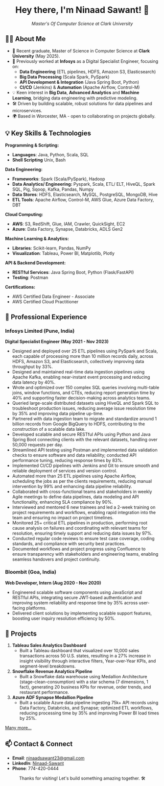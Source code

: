 <h1 align="center">Hey there, I'm Ninaad Sawant! 👋</h1>
<p align="center">
  <em>Master's Of Computer Science at Clark University</em>
</p>


## 👨‍💻 About Me

- 🚀 Recent graduate, Master of Science in Computer Science at **Clark University** (May 2025).
- 💼 Previously worked at **Infosys** as a Digital Specialist Engineer, focusing on:
  - **Data Engineering** (ETL pipelines, HDFS, Amazon S3, Elasticsearch)
  - **Big Data Processing** (Scala Spark, PySpark)
  - **API Development & Integration** (Java Spring Boot, Python)
  - **CI/CD** (Jenkins) & **Automation** (Apache Airflow, Control-M)
- 💡 Keen interest in **Big Data**, **Advanced Analytics** and **Machine Learning**, bridging data engineering with predictive modeling.
- 🛠️ Driven by building scalable, robust solutions for data pipelines and microservices.
- 🌍 Based in Worcester, MA - open to collaborating on projects globally.


## 💡 Key Skills & Technologies

**Programming & Scripting:**
- **Languages**: Java, Python, Scala, SQL
- **Shell Scripting** Unix, Bash

**Data Engineering:**
- **Frameworks**: Spark (Scala/PySpark), Hadoop
- **Data Analytics/ Engineering:** Pyspark, Scala, ETL/ ELT, HiveQL, Spark SQL, Pig, Sqoop, Kafka, Pandas, Numpy
- **Data Stores**: HDFS, Elasticsearch, MySQL, PostgreSQL, MongoDB, Hive
- **ETL Tools**: Apache Airflow, Control-M, AWS Glue, Azure Data Factory, DBT

**Cloud Computing:**
- **AWS**: S3, RedShift, Glue, IAM, Crawler, QuickSight, EC2
- **Azure**: Data Factory, Synapse, Databricks, ADLS Gen2

**Machine Learning & Analytics:**
- **Libraries**: Scikit-learn, Pandas, NumPy  
- **Visualization**: Tableau, Power BI, Matplotlib, Plotly

**API & Backend Development:**
- **RESTful Services**: Java Spring Boot, Python (Flask/FastAPI)
- **Testing**: Postman

**Certifications:**
-  AWS Certified Data Engineer - Associate
-  AWS Certified Cloud Practitioner


## 💼 Professional Experience

### Infosys Limited (Pune, India)  
**Digital Specialist Engineer (May 2021 - Nov 2023)**  
- Designed and deployed over 25 ETL pipelines using PySpark and Scala, each capable of processing more than 10 million records daily, across HDFS, Amazon S3, and Elasticsearch, collectively improving data throughput by 33\%.
- Designed and maintained real-time data ingestion pipelines using Apache Kafka, enabling near-instant event processing and reducing data latency by 40\%.
- Wrote and optimized over 150 complex SQL queries involving multi-table joins, window functions, and CTEs, reducing report generation time by 40\% and supporting faster decision-making across analytics teams.
- Queried large-scale distributed datasets using HiveQL and Spark SQL to troubleshoot production issues, reducing average issue resolution time by 35\% and improving data pipeline up-time.
- Partnered with data ingestion team to migrate and standardize around 1 billion records from Google BigQuery to HDFS, contributing to the construction of a scalable data lake.
- Developed scalable and secure RESTful APIs using Python and Java Spring Boot connecting clients with the relevant datasets, handling over 50,000 requests per day.
- Streamlined API testing using Postman and implemented data validation checks to ensure software and data reliability; conducted API performance tuning, reducing response times by 83\%.
- Implemented CI/CD pipelines with Jenkins and Git to ensure smooth and reliable deployment of services and version control.
- Automated more than 25 ETL pipelines using Apache Airflow, scheduling the jobs as per the clients requirements, reducing manual intervention by 99\% and enhancing data pipeline reliability.
- Collaborated with cross-functional teams and stakeholders in weekly Agile meetings to define data pipelines, data modeling and API functionality, enhancing SLA compliance by 90\%.
- Interviewed and mentored 6 new trainees and led a 2-week training on project requirements and workflows, enabling rapid integration into the team and ensuring no impact on project timelines.
- Monitored 25+ critical ETL pipelines in production, performing root cause analysis on failures and coordinating with relevant teams for resolution, ensuring timely support and reducing data issues by 97\%.
- Conducted regular code reviews to ensure test case coverage, coding standards, and compliance with security best practices.
- Documented workflows and project progress using Confluence to ensure transparency with stakeholders and engineering teams, enabling seamless handovers and project continuity.

### Bloombit (Goa, India)  
**Web Developer, Intern (Aug 2020 - Nov 2020)**  
- Engineered scalable software components using JavaScript and RESTful APIs, integrating secure JWT-based authentication and improving system reliability and response time by 35\% across user-facing platforms.
- Delivered client solutions by implementing scalable support features, boosting user inquiry resolution efficiency by 50\%.



## 🔬 Projects
  
1. **Tableau Sales Analytics Dashboard**
   - Built a Tableau dashboard that visualized over 10,000 sales transactions across 50 U.S. states, resulting in a 27% increase in
insight visibility through interactive filters, Year-over-Year KPIs, and segment-level breakdowns.
2. **Snowflake Revenue Analytics Pipeline**
   - Built a Snowflake data warehouse using Medallion Architecture (stage-clean-consumption) with a star schema (7 dimensions, 1
fact), generating 20 business KPIs for revenue, order trends, and restaurant performance.
3. **Azure ADF Synapse Medallion Pipeline**
   - Built a scalable Azure data pipeline ingesting 75k+ API records using Data Factory, Databricks, and Synapse; optimized ETL
workflows, reducing processing time by 35% and improving Power BI load times by 25%.
  
[Many more...](https://github.com/NinaadSawant23?tab=repositories)

## 📫 Contact & Connect

- **Email**: ninaadsawant23@gmail.com  
- **LinkedIn**: [Ninaad-Sawant](https://www.linkedin.com/in/ninaadsawant/)
- **Phone**: 774-420-0444  



<p align="center">Thanks for visiting! Let's build something amazing together. 🛠️</p>
